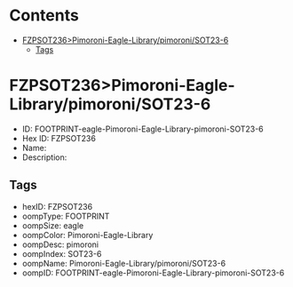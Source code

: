 



Contents
========

* [FZPSOT236>Pimoroni-Eagle-Library/pimoroni/SOT23-6](#fzpsot236pimoroni-eagle-librarypimoronisot23-6)
	* [Tags](#tags)

# FZPSOT236>Pimoroni-Eagle-Library/pimoroni/SOT23-6

- ID: FOOTPRINT-eagle-Pimoroni-Eagle-Library-pimoroni-SOT23-6
- Hex ID: FZPSOT236
- Name: 
- Description: 

## Tags

- hexID: FZPSOT236
- oompType: FOOTPRINT
- oompSize: eagle
- oompColor: Pimoroni-Eagle-Library
- oompDesc: pimoroni
- oompIndex: SOT23-6
- oompName: Pimoroni-Eagle-Library/pimoroni/SOT23-6
- oompID: FOOTPRINT-eagle-Pimoroni-Eagle-Library-pimoroni-SOT23-6
